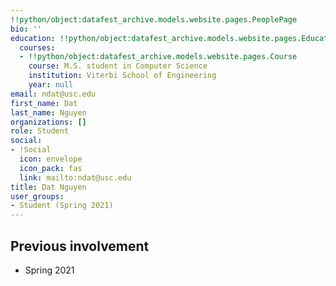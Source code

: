 ```yaml
---
!!python/object:datafest_archive.models.website.pages.PeoplePage
bio: ''
education: !!python/object:datafest_archive.models.website.pages.Education
  courses:
  - !!python/object:datafest_archive.models.website.pages.Course
    course: M.S. student in Computer Science
    institution: Viterbi School of Engineering
    year: null
email: ndat@usc.edu
first_name: Dat
last_name: Nguyen
organizations: []
role: Student
social:
- !Social
  icon: envelope
  icon_pack: fas
  link: mailto:ndat@usc.edu
title: Dat Nguyen
user_groups:
- Student (Spring 2021)
---
```



## Previous involvement

* Spring 2021

